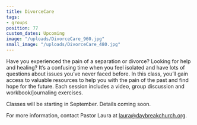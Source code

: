 ```yaml
---
title: DivorceCare
tags:
- groups
position: 77
custom_dates: Upcoming
image: "/uploads/DivorceCare_960.jpg"
small_image: "/uploads/DivorceCare_480.jpg"
---
```


Have you experienced the pain of a separation or divorce? Looking for help and healing? It’s a confusing time when you feel isolated and have lots of questions about issues you’ve never faced before. In this class, you’ll gain access to valuable resources to help you with the pain of the past and find hope for the future. Each session includes a video, group discussion and workbook/journaling exercises.

Classes will be starting in September. Details coming soon.

For more information, contact Pastor Laura at laura@daybreakchurch.org.
